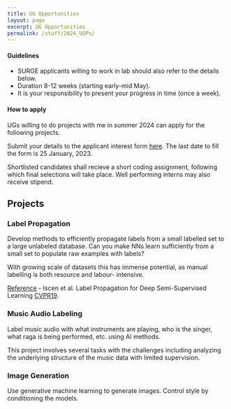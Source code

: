 ```yaml
---
title: UG Opportunities
layout: page
excerpt: UG Opportunities
permalink: /stuff/2024_UGPs/
---
```


#### Guidelines
- SURGE applicants willing to work in lab should also refer to the details below.
- Duration 8-12 weeks (starting early-mid May). 
- It is your responsibility to present your progress in time (once a week).

#### How to apply
UGs willing to do projects with me in summer 2024 can apply for the following projects. 

Submit your details to the applicant interest form [here](https://forms.office.com/r/CTGv1cpM5F). The last date to fill the form is 25 January, 2023.

Shortlisted candidates shall recieve a short coding assignment, following which final selections will take place.
Well performing interns may also receive stipend.

## Projects

### Label Propagation
Develop methods to efficiently propagate labels from a small labelled set to a large unlabeled database. Can you make NNs learn sufficiently from a small set to populate raw examples with labels?

With growing scale of datasets this has immense potential, as manual labelling is both resource and labour- intensive.

<u>Reference</u> - Iscen et al. Label Propagation for Deep Semi-Supervised Learning [CVPR19](https://openaccess.thecvf.com/content_CVPR_2019/papers/Iscen_Label_Propagation_for_Deep_Semi-Supervised_Learning_CVPR_2019_paper.pdf).

<!-- ### Mistake Detection in Music Teaching
In Hindustani Classical Music teaching, a student learns various ornamentations (ex. Meend, Murki, Gamak) which are the building blocks of any Raga. In this project, we aim to detect the mistakes a student makes while learning and suggestions to improve. Potential challenges include- Efficient representation of ornamentations and lack of labelled data.

We have a small student-teacher dataset of music teaching acquired within lab.

<u>Reference</u> - Arora et al. Automatic Detection and Analysis of Singing Mistakes for Music Pedagogy [Techrxiv](Automatic Detection and Analysis of Singing Mistakes for Music Pedagogy). -->

### Music Audio Labeling
Label music audio with what instruments are playing, who is the singer, what raga is being performed, etc. using AI methods.

This project involves several tasks with the challenges including analyzing the underlying structure of the music data with limited supervision.

<!-- ### Raga Identification
A Raga in Hindustani Classical music represents the melodic structure which represents the mood of a music performance. It provides a melodic framework to the performers for improvisation and composition. 

The task of Raga Identification includes building machine learning models which can identify the structure to efficiently distinguish between various Ragas as a music expert would do. Potential challenges include effeciently separating acoustically similar Ragas from each other.

<u>Reference</u> - Ross et al. Identifying Raga Similarity through Embeddings Learned from Composition's Notation [ISMIR17](https://archives.ismir.net/ismir2017/paper/000122.pdf) -->

### Image Generation
Use generative machine learning to generate images. Control style by conditioning the models.